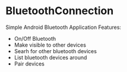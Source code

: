 # BluetoothConnection
Simple Android Bluetooth Application
Features:
- On/Off Bluetooth
- Make visible to other devices
- Searh for other bluetooth devices
- List bluetooth devices around
- Pair devices
